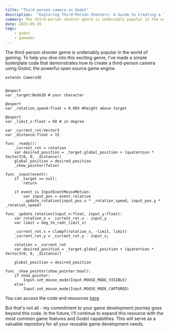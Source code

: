 ```yaml
---
title: "Third person camera on Godot"
description:  "Exploring Third-Person Shooters: A Guide to Creating a Third-Person Camera with Godot"
summary: The third-person shooter genre is undeniably popular in the world of gaming.
date: 2023-09-28
tags:
    - godot
    - gamedev
---
```

The third-person shooter genre is undeniably popular in the world of gaming. To help you dive into this exciting genre, I've made a simple boilerplate code that demonstrates how to create a third-person camera using Godot, the powerful open source game engine.

```gdscript
extends Camera3D


@export 
var _target:Node3D # your character

@export
var _rotation_speed:float = 0.003 #height above target

@export
var _limit_x:float = 60 # in degree

var _current_rot:Vector3
var _distance:float = 15

func _ready():
    _current_rot = rotation
    var desired_position = _target.global_position + (quaternion * Vector3(0, 0, _distance))
    global_position = desired_position
    _show_pointer(false)

func _input(event):
    if _target == null:
        return
        
    if event is InputEventMouseMotion:
        var input_pos = event.relative
        _update_rotation(input_pos.x * _rotation_speed, input_pos.y * _rotation_speed)

func _update_rotation(input_x:float, input_y:float):
    var rotation_x = _current_rot.x - input_y
    var limit = deg_to_rad(_limit_x)

    _current_rot.x = clampf(rotation_x, -limit, limit)
    _current_rot.y = _current_rot.y - input_x;

    rotation = _current_rot
    var desired_position = _target.global_position + (quaternion * Vector3(0, 0, _distance))

    global_position = desired_position

func _show_pointer(show_pointer:bool):
    if show_pointer:
        Input.set_mouse_mode(Input.MOUSE_MODE_VISIBLE)
    else:
        Input.set_mouse_mode(Input.MOUSE_MODE_CAPTURED)
```

You can access the code and resources [here](https://github.com/rifai/godot-boilerplate). 

But that's not all - my commitment to your game development journey goes beyond this code. In the future, I'll continue to expand this resource with the most common game features and Godot capabilities. This will serve as a valuable repository for all your reusable game development needs.

